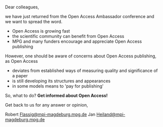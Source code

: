 Dear colleagues,

we have just returned from the Open Access Ambassador conference and we
want to spread the word.


 - Open Access is growing fast
 - the scientific community can benefit from Open Access
 - MPG and many funders encourage and appreciate Open Access publishing


However, one should be aware of concerns about Open Access publishing, as Open Access

 - deviates from established ways of measuring quality and significance of a paper
 - is still developing its structures and appearances
 - in some models means to 'pay for publishing' 


So, what to do? **Get informed about Open Access!**


Get back to us for any answer or opinion,

Robert Flassig@mpi-magdeburg.mpg.de
Jan Heiland@mpi-magdeburg.mpg.de
